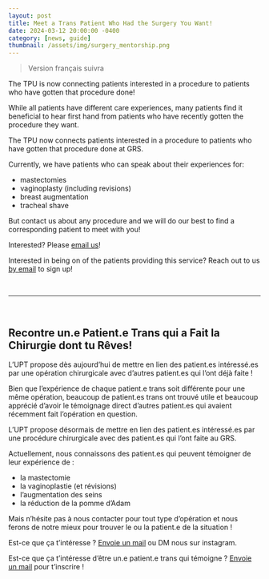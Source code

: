 ```yaml
---
layout: post
title: Meet a Trans Patient Who Had the Surgery You Want!
date: 2024-03-12 20:00:00 -0400
category: [news, guide]
thumbnail: /assets/img/surgery_mentorship.png
---
```


> Version français suivra

The TPU is now connecting patients interested in a procedure to patients who have gotten that procedure done!

While all patients have different care experiences, many patients find it beneficial to hear first hand from patients who have recently gotten the procedure they want.

The TPU now connects patients interested in a procedure to patients who have gotten that procedure done at GRS.

Currently, we have patients who can speak about their experiences for:

- mastectomies
- vaginoplasty (including revisions)
- breast augmentation
- tracheal shave
  
But contact us about any procedure and we will do our best to find a corresponding patient to meet with you!

Interested? Please [email us](mailto:{{site.email}})!

Interested in being on of the patients providing this service? Reach out to us [by email](mailto:{{site.email}}) to sign up!

<br>

---

<br>

## Recontre un.e Patient.e Trans qui a Fait la Chirurgie dont tu Rêves!

L’UPT propose dès aujourd’hui de mettre en lien des patient.es intéressé.es par une opération chirurgicale avec d’autres patient.es qui l’ont déjà faite ! 

Bien que l’expérience de chaque patient.e trans soit différente pour une même opération, beaucoup de patient.es trans ont trouvé utile et beaucoup apprécié d’avoir le témoignage direct d’autres patient.es qui avaient récemment fait l’opération en question.

L’UPT propose désormais de mettre en lien des patient.es intéressé.es par une procédure chirurgicale avec des patient.es qui l’ont faite au GRS. 

Actuellement, nous connaissons des patient.es qui peuvent témoigner de leur expérience de : 
- la mastectomie
- la vaginoplastie (et révisions)                    
- l’augmentation des seins
- la réduction de la pomme d’Adam

Mais n’hésite pas à nous contacter pour tout type d’opération et nous ferons de notre mieux pour trouver le ou la patient.e de la situation ! 

Est-ce que ça t’intéresse ? [Envoie un mail](mailto:{{site.email}}) ou DM nous sur instagram.

Est-ce que ça t’intéresse d’être un.e patient.e trans qui témoigne ? [Envoie un mail](mailto:{{site.email}}) pour t’inscrire !